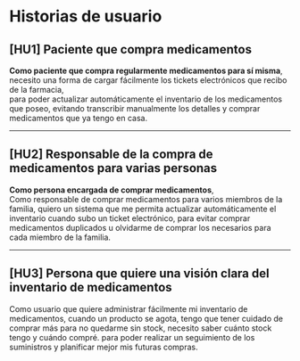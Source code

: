 # Historias de usuario

## [HU1] Paciente que compra medicamentos  
**Como paciente que compra regularmente medicamentos para sí misma**,  
necesito una forma de cargar fácilmente los tickets electrónicos que recibo de la farmacia,  
para poder actualizar automáticamente el inventario de los medicamentos que poseo, evitando transcribir manualmente los detalles y comprar medicamentos que ya tengo en casa.

---

## [HU2] Responsable de la compra de medicamentos para varias personas  
**Como persona encargada de comprar medicamentos**,  
Como responsable de comprar medicamentos para varios miembros de la familia, quiero un sistema que me permita actualizar automáticamente el inventario cuando subo un ticket electrónico, para evitar comprar medicamentos duplicados u olvidarme de comprar los necesarios para cada miembro de la familia.

---

## [HU3] Persona que quiere una visión clara del inventario de medicamentos  
Como usuario que quiere administrar fácilmente mi inventario de medicamentos, cuando un producto se agota, tengo que tener cuidado de comprar más para no quedarme sin stock, necesito saber cuánto stock tengo y cuándo compré. para poder realizar un seguimiento de los suministros y planificar mejor mis futuras compras.
